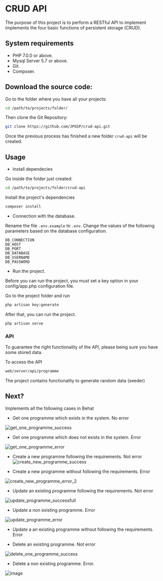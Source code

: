 # CRUD API

The purpose of this project is to perform a RESTful API to implement implements the four 
basic functions of persistent storage (CRUD).

## System requirements

 - PHP 7.0.0 or above.
 - Mysql Server  5.7 or above.
 - Git.
 - Composer.
 
## Download the source code:

Go to the folder where you have all your projects:

```bash
cd /path/to/projects/folder/
```

Then clone the Git Repository:

```bash
git clone https://github.com/JPGSP/crud-api.git
```

Once the previous process has finished a new folder ```crud-api``` will be created.

## Usage

- Install dependecies

Go inside the folder just created:

```bash
cd /path/to/projects/folder/crud-api
```

Install the project's dependencies

```bash
composer install
```

- Connection with the database.

Rename the file ```.env.example``` to ```.env```.
Change the values of the following parameters based on the database configuration.

```
DB_CONNECTION
DB_HOST
DB_PORT
DB_DATABASE
DB_USERNAME
DB_PASSWORD
```

- Run the project.

Before you can run the project, you must set a key option in your config/app.php 
configuration file.

Go to the project folder and run

```bash
php artisan key:generate
```

After that, you can run the project.

```bash
php artisan serve
```

### API

To guarantee the right functionality of the API, please being sure you have some stored 
data.

To access the API
```bash
web/server/api/programme 
```

The project contains functionality to generate random data (seeder)

## Next?

Implements all the following cases in Behat

- Get one programme which exists in the system. No error

![get_one_programme_success](https://user-images.githubusercontent.com/31289182/49411283-3735e480-f760-11e8-8f4a-31a03359f15e.png)

- Get one programme which does not exists in the system. Error

![get_one_programme_error](https://user-images.githubusercontent.com/31289182/49411324-60567500-f760-11e8-9937-04bdee9e53d0.png)

- Create a new programme following the requirements. Not error 
![create_new_programme_success](https://user-images.githubusercontent.com/31289182/49411382-90057d00-f760-11e8-8ddd-45a783110efc.png)


- Create a new programme without following the requirements. Error

![create_new_programme_error_2](https://user-images.githubusercontent.com/31289182/49411407-b88d7700-f760-11e8-8c65-d60498063ba6.png)


- Update an existing programme following the requirements. Not error 

![update_programme_successfull](https://user-images.githubusercontent.com/31289182/49411533-29349380-f761-11e8-860c-68d33802e90b.png)

- Update a non existing programme. Error

![update_programme_error](https://user-images.githubusercontent.com/31289182/49411462-e96dac00-f760-11e8-9852-abbf996cb4f6.png)

- Update a an existing programme without following the requirements. Error


- Delete an existing programme. Not error

![delete_one_programme_success](https://user-images.githubusercontent.com/31289182/49411577-541ee780-f761-11e8-8a8a-8c595ff89c6c.png)


- Delete a non existing programme. Error.

![image](https://user-images.githubusercontent.com/31289182/49411612-7284e300-f761-11e8-9abf-c377ba4638db.png)
